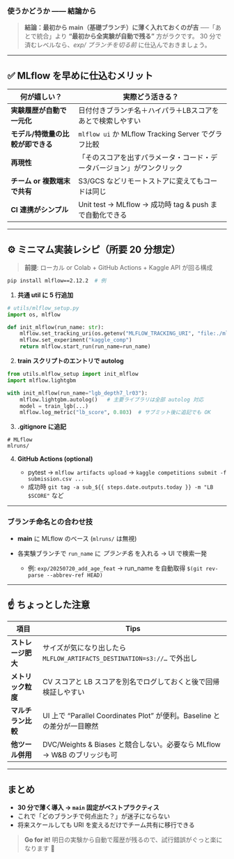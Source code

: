 ### 使うかどうか ―― 結論から

> **結論：最初から main（基礎ブランチ）に薄く入れておくのが吉**
> ──「あとで統合」より **“最初から全実験が自動で残る”** 方がラクです。
> 30 分で済むレベルなら、*exp/ ブランチを切る前* に仕込んでおきましょう。

---

## ✅ MLflow を早めに仕込むメリット

| 何が嬉しい？              | 実際どう活きる？                                     |
| ------------------- | -------------------------------------------- |
| **実験履歴が自動で一元化**     | 日付付きブランチ名＋ハイパラ＋LBスコアをあとで検索しやすい               |
| **モデル/特徴量の比較が即できる** | `mlflow ui` か MLflow Tracking Server でグラフ比較  |
| **再現性**             | 「そのスコアを出すパラメータ・コード・データバージョン」がワンクリック          |
| **チーム or 複数端末で共有**  | S3/GCS などリモートストアに変えてもコードは同じ                  |
| **CI 連携がシンプル**      | Unit test → MLflow → 成功時 tag & push まで自動化できる |

---

## ⚙️ ミニマム実装レシピ（所要 20 分想定）

> **前提**: ローカル or Colab + GitHub Actions + Kaggle API が回る構成

```bash
pip install mlflow==2.12.2  # 例
```

1. **共通 util に 5 行追加**

```python
# utils/mlflow_setup.py
import os, mlflow

def init_mlflow(run_name: str):
    mlflow.set_tracking_uri(os.getenv("MLFLOW_TRACKING_URI", "file:./mlruns"))
    mlflow.set_experiment("kaggle_comp")
    return mlflow.start_run(run_name=run_name)
```

2. **train スクリプトのエントリで autolog**

```python
from utils.mlflow_setup import init_mlflow
import mlflow.lightgbm

with init_mlflow(run_name="lgb_depth7_lr03"):
    mlflow.lightgbm.autolog()   # 主要ライブラリは全部 autolog 対応
    model = train_lgb(...)
    mlflow.log_metric("lb_score", 0.803)  # サブミット後に追記でも OK
```

3. **.gitignore に追記**

```
# MLflow
mlruns/
```

4. **GitHub Actions (optional)**

   * pytest → `mlflow artifacts upload` → `kaggle competitions submit -f submission.csv ...`
   * 成功時 `git tag -a sub_${{ steps.date.outputs.today }} -m "LB $SCORE"` など

---

### ブランチ命名との合わせ技

* **main** に MLflow のベース (`mlruns/` は無視)
* 各実験ブランチで `run_name` に *ブランチ名* を入れる → UI で検索一発

  * 例: `exp/20250720_add_age_feat` → run\_name を自動取得 `$(git rev-parse --abbrev-ref HEAD)`

---

## ☝️ ちょっとした注意

| 項目          | Tips                                                     |
| ----------- | -------------------------------------------------------- |
| **ストレージ肥大** | サイズが気になり出したら `MLFLOW_ARTIFACTS_DESTINATION=s3://…` で外出し  |
| **メトリック粒度** | CV スコアと LB スコアを別名でログしておくと後で回帰検証しやすい                      |
| **マルチラン比較** | UI 上で “Parallel Coordinates Plot” が便利。Baseline との差分が一目瞭然 |
| **他ツール併用**  | DVC/Weights & Biases と競合しない。必要なら MLflow → W\&B のブリッジも可   |

---

## まとめ

* **30 分で薄く導入 → `main` 固定がベストプラクティス**
* これで「どのブランチで何点出た？」が迷子にならない
* 将来スケールしても URI を変えるだけでチーム共有に移行できる

> **Go for it!** 明日の実験から自動で履歴が残るので、試行錯誤がぐっと楽になります 🚀
